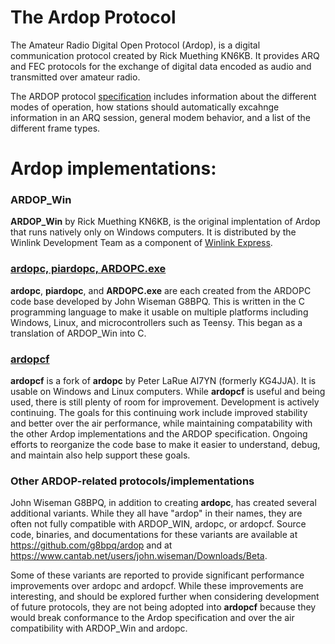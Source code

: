 # The Ardop Protocol

The Amateur Radio Digital Open Protocol (Ardop), is a digital communication protocol created by Rick Muething KN6KB.  It provides ARQ and FEC protocols for the exchange of digital data encoded as audio and transmitted over amateur radio.

The ARDOP protocol [specification](refs/ARDOP_Specification_20171127.pdf) includes information about the different modes of operation, how stations should automatically excahnge information in an ARQ session, general modem behavior, and a list of the different frame types.

# Ardop implementations:

### ARDOP_Win

**ARDOP_Win** by Rick Muething KN6KB, is the original implentation of Ardop that runs natively only on Windows computers.  It is distributed by the Winlink Development Team as a component of [Winlink Express](https://winlink.org/WinlinkExpress).

### [ardopc, piardopc, ARDOPC.exe](https://www.cantab.net/users/john.wiseman/Documents/ARDOPC.html)

**ardopc**, **piardopc**, and **ARDOPC.exe** are each created from the ARDOPC code base developed by John Wiseman G8BPQ.  This is written in the C programming language to make it usable on multiple platforms including Windows, Linux, and microcontrollers such as Teensy.  This began as a translation of ARDOP_Win into C.

### [ardopcf](https://github.com/pflarue/ardop)

**ardopcf** is a fork of **ardopc** by Peter LaRue AI7YN (formerly KG4JJA).  It is usable on Windows and Linux computers.  While **ardopcf** is useful and being used, there is still plenty of room for improvement.  Development is actively continuing.  The goals for this continuing work include improved stability and better over the air performance, while maintaining compatability with the other Ardop implementations and the ARDOP specification.  Ongoing efforts to reorganize the code base to make it easier to understand, debug, and maintain also help support these goals.

### Other ARDOP-related protocols/implementations

John Wiseman G8BPQ, in addition to creating **ardopc**, has created several additional variants.  While they all have "ardop" in their names, they are often not fully compatible with ARDOP_WIN, ardopc, or ardopcf.  Source code, binaries, and documentations for these variants are available at https://github.com/g8bpq/ardop and at https://www.cantab.net/users/john.wiseman/Downloads/Beta.

Some of these variants are reported to provide significant performance improvements over ardopc and ardopcf.  While these improvements are interesting, and should be explored further when considering development of future protocols, they are not being adopted into **ardopcf** because they would break conformance to the Ardop specification and over the air compatibility with ARDOP_Win and ardopc.
